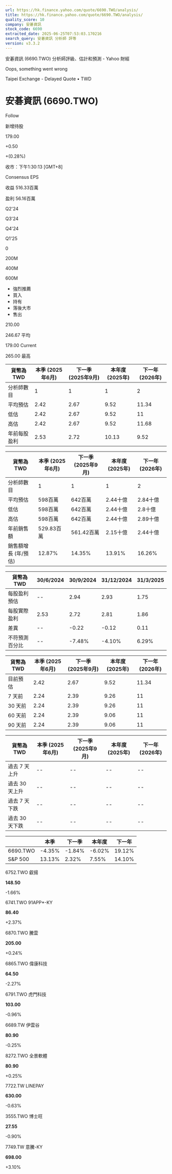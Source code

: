 ```yaml
---
url: https://hk.finance.yahoo.com/quote/6690.TWO/analysis/
title: https://hk.finance.yahoo.com/quote/6690.TWO/analysis/
quality_score: 10
company: 安碁資訊
stock_code: 6690
extracted_date: 2025-06-25T07:53:03.170216
search_query: 安碁資訊 分析師 評等
version: v3.3.2
---
```


安碁資訊 (6690.TWO) 分析師評級、估計和預測 - Yahoo 財經


Oops, something went wrong

 

Taipei Exchange - Delayed Quote • TWD 

# 安碁資訊 (6690.TWO)

Follow

 

新增持股

179.00

+0.50

+(0.28%)

收市：下午1:30:13 [GMT+8]

Consensus EPS

收益 516.33百萬

盈利 56.16百萬

Q2'24

Q3'24

Q4'24

Q1'25

0

200M

400M

600M

* 強烈推薦
* 買入
* 持有
* 落後大市
* 售出

210.00

246.67 平均

179.00 Current

265.00 最高

| 貨幣為TWD | 本季 (2025年6月) | 下一季 (2025年9月) | 本年度 (2025年) | 下一年 (2026年) |
| --- | --- | --- | --- | --- |
| 分析師數目 | 1 | 1 | 1 | 2 |
| 平均預估 | 2.42 | 2.67 | 9.52 | 11.34 |
| 低估 | 2.42 | 2.67 | 9.52 | 11 |
| 高估 | 2.42 | 2.67 | 9.52 | 11.68 |
| 年前每股盈利 | 2.53 | 2.72 | 10.13 | 9.52 |

| 貨幣為TWD | 本季 (2025年6月) | 下一季 (2025年9月) | 本年度 (2025年) | 下一年 (2026年) |
| --- | --- | --- | --- | --- |
| 分析師數目 | 1 | 1 | 1 | 2 |
| 平均預估 | 598百萬 | 642百萬 | 2.44十億 | 2.84十億 |
| 低估 | 598百萬 | 642百萬 | 2.44十億 | 2.8十億 |
| 高估 | 598百萬 | 642百萬 | 2.44十億 | 2.89十億 |
| 年前銷售額 | 529.83百萬 | 561.42百萬 | 2.15十億 | 2.44十億 |
| 銷售額增長 (年/預估) | 12.87% | 14.35% | 13.91% | 16.26% |

| 貨幣為TWD | 30/6/2024 | 30/9/2024 | 31/12/2024 | 31/3/2025 |
| --- | --- | --- | --- | --- |
| 每股盈利預估 | -- | 2.94 | 2.93 | 1.75 |
| 每股實際盈利 | 2.53 | 2.72 | 2.81 | 1.86 |
| 差異 | -- | -0.22 | -0.12 | 0.11 |
| 不符預測百分比 | -- | -7.48% | -4.10% | 6.29% |

| 貨幣為TWD | 本季 (2025年6月) | 下一季 (2025年9月) | 本年度 (2025年) | 下一年 (2026年) |
| --- | --- | --- | --- | --- |
| 目前預估 | 2.42 | 2.67 | 9.52 | 11.34 |
| 7 天前 | 2.24 | 2.39 | 9.26 | 11 |
| 30 天前 | 2.24 | 2.39 | 9.26 | 11 |
| 60 天前 | 2.24 | 2.39 | 9.06 | 11 |
| 90 天前 | 2.24 | 2.39 | 9.06 | 11 |

| 貨幣為TWD | 本季 (2025年6月) | 下一季 (2025年9月) | 本年度 (2025年) | 下一年 (2026年) |
| --- | --- | --- | --- | --- |
| 過去 7 天上升 | -- | -- | -- | -- |
| 過去 30 天上升 | -- | -- | -- | -- |
| 過去 7 天下跌 | -- | -- | -- | -- |
| 過去 30 天下跌 | -- | -- | -- | -- |

|  | 本季 | 下一季 | 本年度 | 下一年 |
| --- | --- | --- | --- | --- |
| 6690.TWO | -4.35% | -1.84% | -6.02% | 19.12% |
| S&P 500 | 13.13% | 2.32% | 7.55% | 14.10% |

6752.TWO  叡揚

**148.50**

-1.66%

6741.TWO  91APP\*-KY

**86.40**

+2.37%

6870.TWO  騰雲

**205.00**

+0.24%

6865.TWO  偉康科技

**64.50**

-2.27%

6791.TWO  虎門科技

**103.00**

-0.96%

6689.TW  伊雲谷

**80.90**

-0.25%

8272.TWO  全景軟體

**80.90**

+0.25%

7722.TW  LINEPAY

**630.00**

-0.63%

3555.TWO  博士旺

**27.55**

-0.90%

7749.TW  意騰-KY

**698.00**

+3.10%
